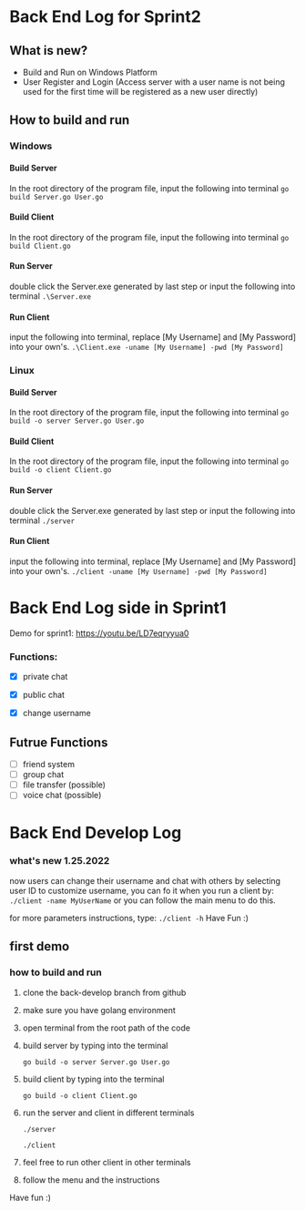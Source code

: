 # Back End Log for Sprint2

## What is new?

 - Build and Run on Windows Platform
 - User Register and Login (Access server with a user name is not being used for the first time will be registered as a new user directly)

## How to build and run
### Windows
#### Build Server
In the root directory of the program file, input the following into terminal
    ```
    go build Server.go User.go
    ```
#### Build Client
In the root directory of the program file, input the following into terminal
    ```
    go build Client.go
    ```
#### Run Server
double click the Server.exe generated by last step or input the following into terminal
    ```
    .\Server.exe
    ```
#### Run Client
input the following into terminal, replace [My Username] and [My Password] into your own's.
    ```
    .\Client.exe -uname [My Username] -pwd [My Password]
    ```
    
### Linux
#### Build Server
In the root directory of the program file, input the following into terminal
    ```
    go build -o server Server.go User.go
    ```
#### Build Client
In the root directory of the program file, input the following into terminal
    ```
    go build -o client Client.go
    ```
#### Run Server
double click the Server.exe generated by last step or input the following into terminal
    ```
    ./server
    ```
#### Run Client
input the following into terminal, replace [My Username] and [My Password] into your own's.
    ```
    ./client -uname [My Username] -pwd [My Password]
    ```



# Back End Log side in Sprint1

Demo for sprint1: https://youtu.be/LD7eqryyua0

 ### Functions:

  - [x] private chat
  - [x] public chat
  - [x] change username


## Futrue Functions
  - [ ] friend system
  - [ ] group chat
  - [ ] file transfer (possible)
  - [ ] voice chat (possible)

# Back End Develop Log

### what's new 1.25.2022 ###

now users can change their username and chat with others by selecting user ID
to customize username, you can fo it when you run a client by:
     ```
    ./client -name MyUserName
    ```
or you can follow the main menu to do this.

for more parameters instructions, type:
    ```
    ./client -h
    ```
Have Fun :)

## first demo

### how to build and run

1. clone the back-develop branch from github

2. make sure you have golang environment

3. open terminal from the root path of the code

4. build server by typing into the terminal

    ```
    go build -o server Server.go User.go
    ```

    

5. build client by typing into the terminal

    ```
    go build -o client Client.go
    ```

    

6. run the server and client in different terminals

    ```
    ./server
    ```

    ```
    ./client
    ```

7. feel free to run other client in other terminals

8. follow the menu and the instructions

Have fun :)
